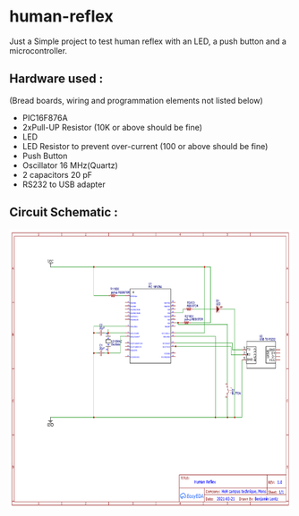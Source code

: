 # human-reflex
Just a Simple project to test human reflex with an LED, a push button and a microcontroller.</br>

<h2>Hardware used :</h2>
<p>(Bread boards, wiring and programmation elements not listed below)</p>
<ul>
  <li>PIC16F876A</li>
  <li>2xPull-UP Resistor (10K or above should be fine)</li>
  <li>LED</li>
  <li>LED Resistor to prevent over-current (100 or above should be fine)</li>
  <li>Push Button</li>
  <li>Oscillator 16 MHz(Quartz)</li>
  <li>2 capacitors 20 pF</li>
  <li>RS232 to USB adapter</li>
</ul> 
<h2>Circuit Schematic :</h2>
<img src="https://github.com/Benjamin-Lentz/human-reflex/blob/main/Schematic.png" alt="Circuit Schematic" width="800" height="500"> 


